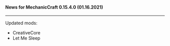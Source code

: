 #### News for MechanicCraft 0.15.4.0 (01.16.2021)
------------------------------------------------------------------------------------------------------------------------------------------------

Updated mods:
- CreativeCore
- Let Me Sleep